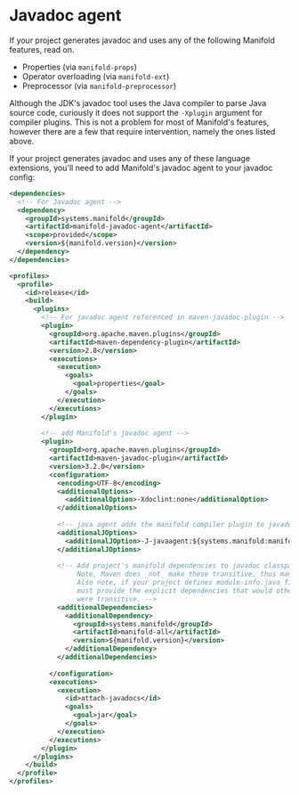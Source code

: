 # Javadoc agent

If your project generates javadoc and uses any of the following Manifold features, read on.

* Properties (via `manifold-props`)
* Operator overloading (via `manifold-ext`)
* Preprocessor (via `manifold-preprocessor`)

Although the JDK's javadoc tool uses the Java compiler to parse Java source code, curiously it does not support
the `-Xplugin`
argument for compiler plugins. This is not a problem for most of Manifold's features, however there are a few that
require intervention, namely the ones listed above.

If your project generates javadoc and uses any of these language extensions, you'll need to add Manifold's javadoc agent
to your javadoc config:

```xml
<dependencies>
  <!-- For Javadoc agent -->
  <dependency>
    <groupId>systems.manifold</groupId>
    <artifactId>manifold-javadoc-agent</artifactId>
    <scope>provided</scope>
    <version>${manifold.version}</version>
  </dependency>
</dependencies>

<profiles>
  <profile>
    <id>release</id>
    <build>
      <plugins>
        <!-- For javadoc agent referenced in maven-javadoc-plugin -->
        <plugin>
          <groupId>org.apache.maven.plugins</groupId>
          <artifactId>maven-dependency-plugin</artifactId>
          <version>2.8</version>
          <executions>
            <execution>
              <goals>
                <goal>properties</goal>
              </goals>
            </execution>
          </executions>
        </plugin>
        
        <!-- add Manifold's javadoc agent -->
        <plugin>
          <groupId>org.apache.maven.plugins</groupId>
          <artifactId>maven-javadoc-plugin</artifactId>
          <version>3.2.0</version>
          <configuration>
            <encoding>UTF-8</encoding>
            <additionalOptions>
              <additionalOption>-Xdoclint:none</additionalOption>
            </additionalOptions>
            
            <!-- java agent adds the manifold compiler plugin to javadoc's compiler -->
            <additionalJOptions>
              <additionalJOption>-J-javaagent:${systems.manifold:manifold-javadoc-agent:jar}</additionalJOption>
            </additionalJOptions>
    
            <!-- Add project's manifold dependencies to javadoc classpath. 
                 Note, Maven does _not_ make these transitive, thus manifold-all is a convenience here, ymmv. 
                 Also note, if your project defines module-info.java files, you _cannot_ use manifold-all, instead you
                 must provide the explicit dependencies that would otherwise be implied if additionalDependencies
                 were transitive. -->
            <additionalDependencies>
              <additionalDependency>
                <groupId>systems.manifold</groupId>
                <artifactId>manifold-all</artifactId>
                <version>${manifold.version}</version>
              </additionalDependency>
            </additionalDependencies>
              
          </configuration>
          <executions>
            <execution>
              <id>attach-javadocs</id>
              <goals>
                <goal>jar</goal>
              </goals>
            </execution>
          </executions>
        </plugin>
      </plugins>
    </build>
  </profile>
</profiles>
```
